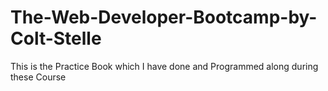# The-Web-Developer-Bootcamp-by-Colt-Stelle
This is the Practice Book which I have done and Programmed along during these Course
